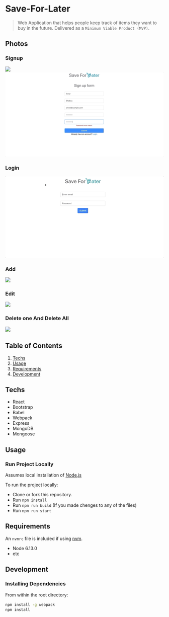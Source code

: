 # Save-For-Later

> Web Application that helps people keep track of items they want to buy in the future. Delivered as a `Minimum Viable Product (MVP)`.

## Photos

### Signup

![](demo/Save-For-Later-Signup-1.gif)
![](demo/Save-For-Later-Signup-2.gif)

### Login

![](demo/Save-For-Later-Login.gif)

### Add

![](demo/Save-For-Later-Add.gif)

### Edit

![](demo/Save-For-Later-Edit.gif)

### Delete one And Delete All

![](Save-For-Later-DeleteOne-DeleteAll.gif)

## Table of Contents

1. [Techs](#Techs)
1. [Usage](#Usage)
1. [Requirements](#requirements)
1. [Development](#development)

## Techs

- React
- Bootstrap
- Babel
- Webpack
- Express
- MongoDB
- Mongoose

## Usage

### Run Project Locally

Assumes local installation of [Node.js](https://nodejs.org/en/download/)

To run the project locally:

- Clone or fork this repository.
- Run `npm install`
- Run `npm run build` (If you made chenges to any of the files)
- Run `npm run start`

## Requirements

An `nvmrc` file is included if using [nvm](https://github.com/creationix/nvm).

- Node 6.13.0
- etc

## Development

### Installing Dependencies

From within the root directory:

```sh
npm install -g webpack
npm install
```
